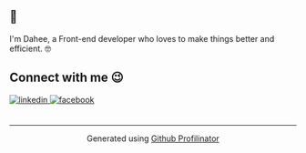 ## 👋  
I'm Dahee, a Front-end developer who loves to make things better and efficient. 🤓<br>



## Connect with me 😉
<div>
<a href="https://linkedin.com/in/dahee-jo-958099188/" target="_blank">
<img src=https://img.shields.io/badge/linkedin-%231E77B5.svg?&style=for-the-badge&logo=linkedin&logoColor=white alt=linkedin style="margin-bottom: 5px;" />
</a>
<a href="https://www.facebook.com/daheejo/" target="_blank">
<img src=https://img.shields.io/badge/facebook-%232E87FB.svg?&style=for-the-badge&logo=facebook&logoColor=white alt=facebook style="margin-bottom: 5px;" />
</a>  
</div>  
  

<br/>





----
<div align="center">Generated using <a href="https://profilinator.rishav.dev/" target="_blank">Github Profilinator</a></div>

